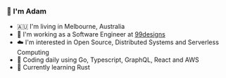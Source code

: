 ### 👋  I'm Adam

- 🇦🇺   I'm living in Melbourne, Australia
- 🔭   I'm working as a Software Engineer at [99designs](https://99designs.com.au/)
- ☁️   I'm interested in Open Source, Distributed Systems and Serverless Computing
- 🧰   Coding daily using Go, Typescript, GraphQL, React and AWS
- 🚀   Currently learning Rust  
